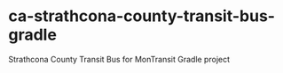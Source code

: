 # ca-strathcona-county-transit-bus-gradle
Strathcona County Transit Bus for MonTransit Gradle project
